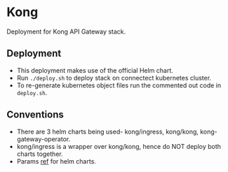 # Kong
Deployment for Kong API Gateway stack.

## Deployment
* This deployment makes use of the official Helm chart.
* Run `./deploy.sh` to deploy stack on connectect kubernetes cluster.
* To re-generate kubernetes object files run the commented out code in `deploy.sh`.

## Conventions
* There are 3 helm charts being used- kong/ingress, kong/kong, kong-gateway-operator.
* kong/ingress is a wrapper over kong/kong, hence do NOT deploy both charts together.
* Params [ref](https://github.com/Kong/charts/tree/main/charts/kong#configuration) for helm charts.